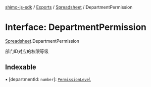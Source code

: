 [shimo-js-sdk](../README.md) / [Exports](../modules.md) / [Spreadsheet](../modules/spreadsheet.md) / DepartmentPermission

# Interface: DepartmentPermission

[Spreadsheet](../modules/spreadsheet.md).DepartmentPermission

部门ID对应的权限等级

## Indexable

▪ [departmentId: `number`]: [`PermissionLevel`](../modules/spreadsheet.md#permissionlevel)
